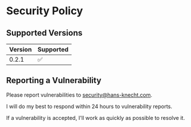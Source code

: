 # Security Policy

## Supported Versions

| Version | Supported          |
| ------- | ------------------ |
| 0.2.1   | :white_check_mark: |

## Reporting a Vulnerability

Please report vulnerabilities to security@hans-knecht.com.

I will do my best to respond within 24 hours to vulnerability reports. 

If a vulnerability is accepted, I'll work as quickly as possible to resolve it.
